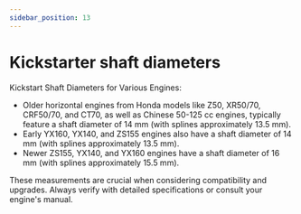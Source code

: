 ```yaml
---
sidebar_position: 13
---
```


# Kickstarter shaft diameters

Kickstart Shaft Diameters for Various Engines:

- Older horizontal engines from Honda models like Z50, XR50/70, CRF50/70, and CT70, as well as Chinese 50-125 cc engines, typically feature a shaft diameter of 14 mm (with splines approximately 13.5 mm).
- Early YX160, YX140, and ZS155 engines also have a shaft diameter of 14 mm (with splines approximately 13.5 mm).
- Newer ZS155, YX140, and YX160 engines have a shaft diameter of 16 mm (with splines approximately 15.5 mm).

These measurements are crucial when considering compatibility and upgrades. Always verify with detailed specifications or consult your engine's manual.

